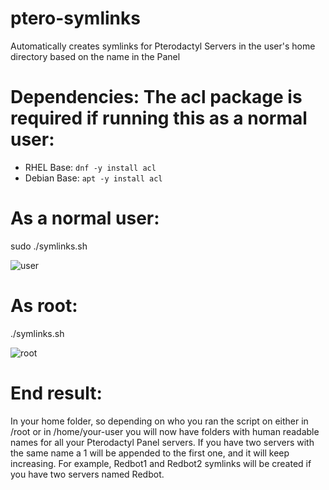 # ptero-symlinks
Automatically creates symlinks for Pterodactyl Servers in the user's home directory based on the name in the Panel

# Dependencies: The acl package is required if running this as a normal user:
- RHEL Base: `dnf -y install acl`
- Debian Base: `apt -y install acl`

# As a normal user:
sudo ./symlinks.sh

![user](https://github.com/Loki-101/ptero-symlinks/assets/59907407/517f0be6-4dc8-43c4-9136-fd44271c1613)

# As root:
./symlinks.sh

![root](https://github.com/Loki-101/ptero-symlinks/assets/59907407/41f18113-4a9e-40bd-be95-0419cd4d9d2f)

# End result:
In your home folder, so depending on who you ran the script on either in /root or in /home/your-user you will now have folders with human readable names for all your Pterodactyl Panel servers. If you have two servers with the same name a 1 will be appended to the first one, and it will keep increasing. For example, Redbot1 and Redbot2 symlinks will be created if you have two servers named Redbot.
